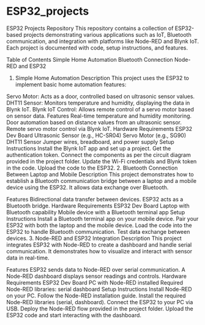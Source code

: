 # ESP32_projects
ESP32 Projects Repository
This repository contains a collection of ESP32-based projects demonstrating various applications such as IoT, Bluetooth communication, and integration with platforms like Node-RED and Blynk IoT. Each project is documented with code, setup instructions, and features.

Table of Contents
Simple Home Automation
Bluetooth Connection
Node-RED and ESP32
1. Simple Home Automation
Description
This project uses the ESP32 to implement basic home automation features:

Servo Motor: Acts as a door, controlled based on ultrasonic sensor values.
DHT11 Sensor: Monitors temperature and humidity, displaying the data in Blynk IoT.
Blynk IoT Control: Allows remote control of a servo motor based on sensor data.
Features
Real-time temperature and humidity monitoring.
Door automation based on distance values from an ultrasonic sensor.
Remote servo motor control via Blynk IoT.
Hardware Requirements
ESP32 Dev Board
Ultrasonic Sensor (e.g., HC-SR04)
Servo Motor (e.g., SG90)
DHT11 Sensor
Jumper wires, breadboard, and power supply
Setup Instructions
Install the Blynk IoT app and set up a project. Get the authentication token.
Connect the components as per the circuit diagram provided in the project folder.
Update the Wi-Fi credentials and Blynk token in the code.
Upload the code to the ESP32.
2. Bluetooth Connection Between Laptop and Mobile
Description
This project demonstrates how to establish a Bluetooth communication bridge between a laptop and a mobile device using the ESP32. It allows data exchange over Bluetooth.

Features
Bidirectional data transfer between devices.
ESP32 acts as a Bluetooth bridge.
Hardware Requirements
ESP32 Dev Board
Laptop with Bluetooth capability
Mobile device with a Bluetooth terminal app
Setup Instructions
Install a Bluetooth terminal app on your mobile device.
Pair your ESP32 with both the laptop and the mobile device.
Load the code into the ESP32 to handle Bluetooth communication.
Test data exchange between devices.
3. Node-RED and ESP32 Integration
Description
This project integrates ESP32 with Node-RED to create a dashboard and handle serial communication. It demonstrates how to visualize and interact with sensor data in real-time.

Features
ESP32 sends data to Node-RED over serial communication.
A Node-RED dashboard displays sensor readings and controls.
Hardware Requirements
ESP32 Dev Board
PC with Node-RED installed
Required Node-RED libraries:
serial
dashboard
Setup Instructions
Install Node-RED on your PC. Follow the Node-RED installation guide.
Install the required Node-RED libraries (serial, dashboard).
Connect the ESP32 to your PC via USB.
Deploy the Node-RED flow provided in the project folder.
Upload the ESP32 code and start interacting with the dashboard.

